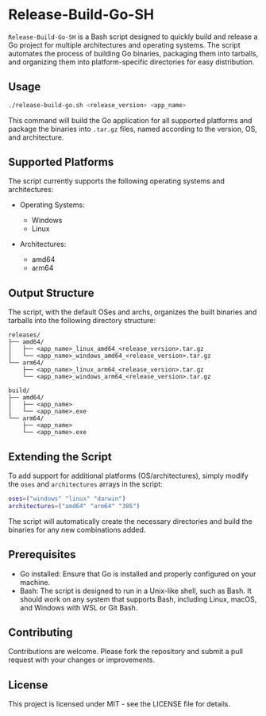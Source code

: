 # Release-Build-Go-SH

`Release-Build-Go-SH` is a Bash script designed to quickly build and release a Go project for multiple architectures and operating systems. The script automates the process of building Go binaries, packaging them into tarballs, and organizing them into platform-specific directories for easy distribution.

## Usage

```bash
./release-build-go.sh <release_version> <app_name>
```

This command will build the Go application for all supported platforms and package the binaries into `.tar.gz` files, named according to the version, OS, and architecture.

## Supported Platforms

The script currently supports the following operating systems and architectures:

- Operating Systems:
  - Windows
  - Linux

- Architectures:
  - amd64
  - arm64

## Output Structure

The script, with the default OSes and archs, organizes the built binaries and tarballs into the following directory structure:
```text
releases/
├── amd64/
│   ├── <app_name>_linux_amd64_<release_version>.tar.gz
│   └── <app_name>_windows_amd64_<release_version>.tar.gz
└── arm64/
    ├── <app_name>_linux_arm64_<release_version>.tar.gz
    └── <app_name>_windows_arm64_<release_version>.tar.gz

build/
├── amd64/
│   ├── <app_name>
│   └── <app_name>.exe
└── arm64/
    ├── <app_name>
    └── <app_name>.exe
```

## Extending the Script

To add support for additional platforms (OS/architectures), simply modify the `oses` and `architectures` arrays in the script:
```bash
oses=("windows" "linux" "darwin")
architectures=("amd64" "arm64" "386")
```

The script will automatically create the necessary directories and build the binaries for any new combinations added.

## Prerequisites

- Go installed: Ensure that Go is installed and properly configured on your machine.
- Bash: The script is designed to run in a Unix-like shell, such as Bash. It should work on any system that supports Bash, including Linux, macOS, and Windows with WSL or Git Bash.

## Contributing

Contributions are welcome. Please fork the repository and submit a pull request with your changes or improvements.

## License

This project is licensed under MIT - see the LICENSE file for details.
